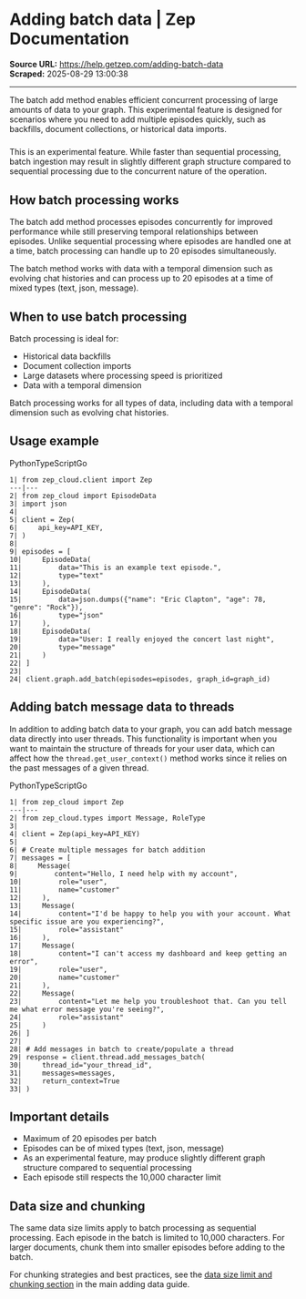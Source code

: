 # Adding batch data | Zep Documentation

**Source URL:** https://help.getzep.com/adding-batch-data  
**Scraped:** 2025-08-29 13:00:38

---

The batch add method enables efficient concurrent processing of large amounts of data to your graph. This experimental feature is designed for scenarios where you need to add multiple episodes quickly, such as backfills, document collections, or historical data imports.

##### 

This is an experimental feature. While faster than sequential processing, batch ingestion may result in slightly different graph structure compared to sequential processing due to the concurrent nature of the operation.

## How batch processing works

The batch add method processes episodes concurrently for improved performance while still preserving temporal relationships between episodes. Unlike sequential processing where episodes are handled one at a time, batch processing can handle up to 20 episodes simultaneously.

The batch method works with data with a temporal dimension such as evolving chat histories and can process up to 20 episodes at a time of mixed types (text, json, message).

## When to use batch processing

Batch processing is ideal for:

  * Historical data backfills
  * Document collection imports
  * Large datasets where processing speed is prioritized
  * Data with a temporal dimension

Batch processing works for all types of data, including data with a temporal dimension such as evolving chat histories.

## Usage example

PythonTypeScriptGo
    
    
    1| from zep_cloud.client import Zep  
    ---|---  
    2| from zep_cloud import EpisodeData  
    3| import json  
    4|   
    5| client = Zep(  
    6|     api_key=API_KEY,  
    7| )  
    8|   
    9| episodes = [  
    10|     EpisodeData(  
    11|         data="This is an example text episode.",  
    12|         type="text"  
    13|     ),  
    14|     EpisodeData(  
    15|         data=json.dumps({"name": "Eric Clapton", "age": 78, "genre": "Rock"}),  
    16|         type="json"  
    17|     ),  
    18|     EpisodeData(  
    19|         data="User: I really enjoyed the concert last night",  
    20|         type="message"  
    21|     )  
    22| ]  
    23|   
    24| client.graph.add_batch(episodes=episodes, graph_id=graph_id)  
  
## Adding batch message data to threads

In addition to adding batch data to your graph, you can add batch message data directly into user threads. This functionality is important when you want to maintain the structure of threads for your user data, which can affect how the `thread.get_user_context()` method works since it relies on the past messages of a given thread.

PythonTypeScriptGo
    
    
    1| from zep_cloud import Zep  
    ---|---  
    2| from zep_cloud.types import Message, RoleType  
    3|   
    4| client = Zep(api_key=API_KEY)  
    5|   
    6| # Create multiple messages for batch addition  
    7| messages = [  
    8|     Message(  
    9|         content="Hello, I need help with my account",  
    10|         role="user",  
    11|         name="customer"  
    12|     ),  
    13|     Message(  
    14|         content="I'd be happy to help you with your account. What specific issue are you experiencing?",  
    15|         role="assistant"  
    16|     ),  
    17|     Message(  
    18|         content="I can't access my dashboard and keep getting an error",  
    19|         role="user",  
    20|         name="customer"  
    21|     ),  
    22|     Message(  
    23|         content="Let me help you troubleshoot that. Can you tell me what error message you're seeing?",  
    24|         role="assistant"  
    25|     )  
    26| ]  
    27|   
    28| # Add messages in batch to create/populate a thread  
    29| response = client.thread.add_messages_batch(  
    30|     thread_id="your_thread_id",  
    31|     messages=messages,  
    32|     return_context=True  
    33| )  
  
## Important details

  * Maximum of 20 episodes per batch
  * Episodes can be of mixed types (text, json, message)
  * As an experimental feature, may produce slightly different graph structure compared to sequential processing
  * Each episode still respects the 10,000 character limit

## Data size and chunking

The same data size limits apply to batch processing as sequential processing. Each episode in the batch is limited to 10,000 characters. For larger documents, chunk them into smaller episodes before adding to the batch.

For chunking strategies and best practices, see the [data size limit and chunking section](/adding-data-to-the-graph#data-size-limit-and-chunking) in the main adding data guide.
